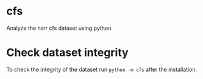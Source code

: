 # cfs
Analyze the nsrr cfs dataset using python.

# Check dataset integrity

To check the integrity of the dataset run `python -m cfs` after the
installation.
